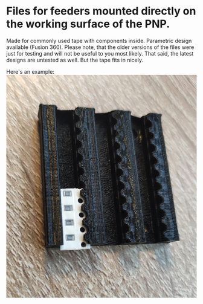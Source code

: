 # Files for feeders mounted directly on the working surface of the PNP.
Made for commonly used tape with components inside. Parametric design available (Fusion 360).
Please note, that the older versions of the files were just for testing and will not be useful to you most likely.
That said, the latest designs are untested as well. But the tape fits in nicely.

Here's an example:
![img](https://raw.githubusercontent.com/wilhelmzeuschner/index_pnp_stuff/main/plate_feeder/img/8mm%20feeder%20example.jpg)
